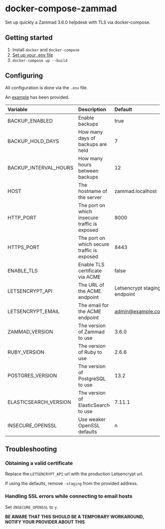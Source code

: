 # docker-compose-zammad

Set up quickly a Zammad 3.6.0 helpdesk with TLS via docker-compose.

## Getting started

1. Install `docker` and `docker-compose`
2. [Set up your .env file](#configuring)
3. `docker-compose up --build`

## Configuring

All configuration is done via the `.env` file.

An [example](.env.example) has been provided.

| Variable              | Description                                   | Default                      |
| :-------------------- | :-------------------------------------------- | :--------------------------- |
| BACKUP_ENABLED        | Enable backups                                | true                         |
| BACKUP_HOLD_DAYS      | How many days of backups are held             | 7                            |
| BACKUP_INTERVAL_HOURS | How many hours between backups                | 12                           |
| HOST                  | The hostname of the server                    | zammad.localhost             |
| HTTP_PORT             | The port on which insecure traffic is exposed | 8000                         |
| HTTPS_PORT            | The port on which secure traffic is exposed   | 8443                         |
| ENABLE_TLS            | Enable TLS certificate via ACME               | false                        |
| LETSENCRYPT_API       | The URL of the ACME endpoint                  | Letsencrypt staging endpoint |
| LETSENCRYPT_EMAIL     | The email for the ACME endpoint               | admin@example.com            |
| ZAMMAD_VERSION        | The version of Zammad to use                  | 3.6.0                        |
| RUBY_VERSION          | The version of Ruby to use                    | 2.6.6                        |
| POSTGRES_VERSION      | The version of PostgreSQL to use              | 13.2                         |
| ELASTICSEARCH_VERSION | The version of ElasticSearch to use           | 7.11.1                       |
| INSECURE_OPENSSL      | Use weaker OpenSSL defaults                   | n                            |

## Troubleshooting

### Obtaining a valid certificate

Replace the `LETSENCRYPT_API` url with the production Letsencrypt url.

If using the defaults, remove `-staging` from the provided address.

### Handling SSL errors while connecting to email hosts

Set `INSECURE_OPENSSL` to `y`.

__BE AWARE THAT THIS SHOULD BE A TEMPORARY WORKAROUND, NOTIFY YOUR PROVIDER ABOUT THIS__
